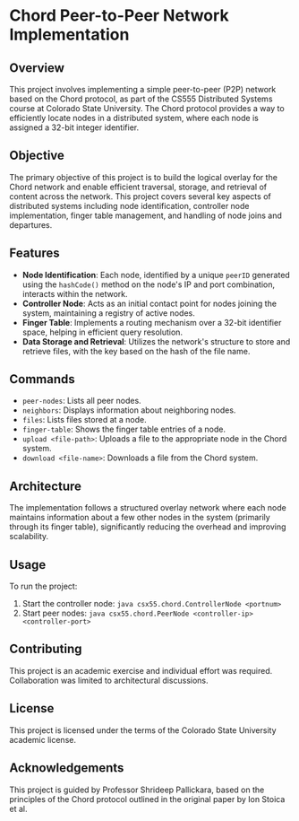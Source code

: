 # Chord Peer-to-Peer Network Implementation

## Overview
This project involves implementing a simple peer-to-peer (P2P) network based on the Chord protocol, as part of the CS555 Distributed Systems course at Colorado State University. The Chord protocol provides a way to efficiently locate nodes in a distributed system, where each node is assigned a 32-bit integer identifier.

## Objective
The primary objective of this project is to build the logical overlay for the Chord network and enable efficient traversal, storage, and retrieval of content across the network. This project covers several key aspects of distributed systems including node identification, controller node implementation, finger table management, and handling of node joins and departures.

## Features
- **Node Identification**: Each node, identified by a unique `peerID` generated using the `hashCode()` method on the node's IP and port combination, interacts within the network.
- **Controller Node**: Acts as an initial contact point for nodes joining the system, maintaining a registry of active nodes.
- **Finger Table**: Implements a routing mechanism over a 32-bit identifier space, helping in efficient query resolution.
- **Data Storage and Retrieval**: Utilizes the network's structure to store and retrieve files, with the key based on the hash of the file name.

## Commands
- `peer-nodes`: Lists all peer nodes.
- `neighbors`: Displays information about neighboring nodes.
- `files`: Lists files stored at a node.
- `finger-table`: Shows the finger table entries of a node.
- `upload <file-path>`: Uploads a file to the appropriate node in the Chord system.
- `download <file-name>`: Downloads a file from the Chord system.

## Architecture
The implementation follows a structured overlay network where each node maintains information about a few other nodes in the system (primarily through its finger table), significantly reducing the overhead and improving scalability.

## Usage
To run the project:
1. Start the controller node: `java csx55.chord.ControllerNode <portnum>`
2. Start peer nodes: `java csx55.chord.PeerNode <controller-ip> <controller-port>`

## Contributing
This project is an academic exercise and individual effort was required. Collaboration was limited to architectural discussions.

## License
This project is licensed under the terms of the Colorado State University academic license.

## Acknowledgements
This project is guided by Professor Shrideep Pallickara, based on the principles of the Chord protocol outlined in the original paper by Ion Stoica et al.